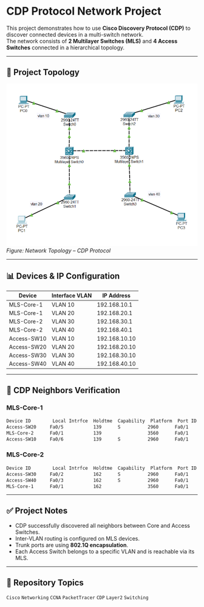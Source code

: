 # CDP Protocol Network Project

This project demonstrates how to use **Cisco Discovery Protocol (CDP)** to discover connected devices in a multi-switch network.  
The network consists of **2 Multilayer Switches (MLS)** and **4 Access Switches** connected in a hierarchical topology.

---

## 📌 Project Topology

![Network Topology](topology.png)  
*Figure: Network Topology – CDP Protocol*  

---

## 📊 Devices & IP Configuration

| Device          | Interface VLAN | IP Address       |
|-----------------|----------------|-----------------|
| MLS-Core-1      | VLAN 10        | 192.168.10.1    |
| MLS-Core-1      | VLAN 20        | 192.168.20.1    |
| MLS-Core-2      | VLAN 30        | 192.168.30.1    |
| MLS-Core-2      | VLAN 40        | 192.168.40.1    |
| Access-SW10     | VLAN 10        | 192.168.10.10   |
| Access-SW20     | VLAN 20        | 192.168.20.10   |
| Access-SW30     | VLAN 30        | 192.168.30.10   |
| Access-SW40     | VLAN 40        | 192.168.40.10   |

---

## 🔹 CDP Neighbors Verification

### **MLS-Core-1**

```
Device ID        Local Intrfce  Holdtme  Capability  Platform  Port ID
Access-SW20     Fa0/5           139      S          2960      Fa0/1
MLS-Core-2      Fa0/1           139                 3560      Fa0/1
Access-SW10     Fa0/6           139      S          2960      Fa0/1
```

### **MLS-Core-2**

```
Device ID        Local Intrfce  Holdtme  Capability  Platform  Port ID
Access-SW30     Fa0/2           162      S          2960      Fa0/1
Access-SW40     Fa0/3           162      S          2960      Fa0/1
MLS-Core-1      Fa0/1           162                 3560      Fa0/1
```

---

## ✅ Project Notes
- CDP successfully discovered all neighbors between Core and Access Switches.
- Inter-VLAN routing is configured on MLS devices.
- Trunk ports are using **802.1Q encapsulation**.
- Each Access Switch belongs to a specific VLAN and is reachable via its MLS.

---

## 📂 Repository Topics
`Cisco` `Networking` `CCNA` `PacketTracer` `CDP` `Layer2` `Switching`

